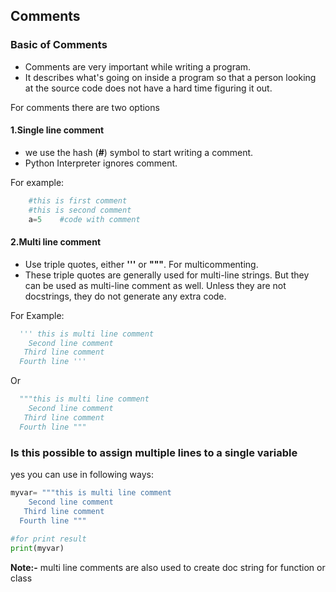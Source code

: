 ## Comments

### Basic of Comments

- Comments are very important while writing a program.
- It describes what's going on inside a program so that a person looking at the source code does not have a hard time figuring it out.

For comments there are two options

#### 1.Single line comment
   - we use the hash (**#**) symbol to start writing a comment.
   - Python Interpreter ignores comment.

 For example:
 ```python
     #this is first comment
     #this is second comment
     a=5    #code with comment
```

#### 2.Multi line comment
  - Use triple quotes, either **'''** or **"""**. For multicommenting.
  - These triple quotes are generally used for multi-line strings. 
  But they can be used as multi-line comment as well. Unless they are not docstrings, 
  they do not generate any extra code.

For Example:
```python
  ''' this is multi line comment
    Second line comment
   Third line comment
  Fourth line '''
```

Or
```python
  """this is multi line comment
    Second line comment
   Third line comment
  Fourth line """
```


### Is this possible to assign multiple lines to a single variable

yes you can use in following ways:
```python
myvar= """this is multi line comment
    Second line comment
   Third line comment
  Fourth line """
  
#for print result
print(myvar)
```

**Note:-** multi line comments are also used to create doc string for function or class
